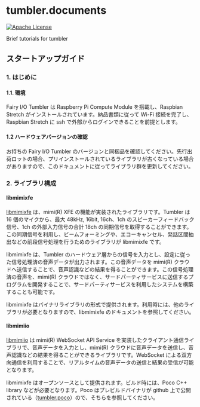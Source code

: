 # tumbler.documents

[![Apache License](http://img.shields.io/badge/license-APACHE2-blue.svg)](http://www.apache.org/licenses/LICENSE-2.0)

Brief tutorials for tumbler

## スタートアップガイド

### 1. はじめに

#### 1.1. 環境

Fairy I/O Tumbler は Raspberry Pi Compute Module を搭載し、Raspbian Stretch がインストールされています。納品書類に従って Wi-Fi 接続を完了し、Raspbian Stretch に ssh で外部からログインできることを前提とします。

#### 1.2 ハードウェアバージョンの確認

お持ちの Fairy I/O Tumbler のバージョンと同梱品を確認してください。先行出荷ロットの場合、プリインストールされているライブラリが古くなっている場合がありますので、このドキュメントに従ってライブラリ群を更新してください。

### 2. ライブラリ構成

#### libmimixfe

[libmimixfe](https://github.com/FairyDevicesRD/libmimixfe) は、mimi(R) XFE の機能が実装されたライブラリです。Tumbler は 16 個のマイクから、最大 48kHz, 16bit, 16ch、1ch のスピーカーフィードバック信号、1ch の外部入力信号の合計 18ch の同期信号を取得することができます。この同期信号を利用し、ビームフォーミングや、エコーキャンセル、発話区間抽出などの前段信号処理を行うためのライブラリが libmimixfe です。

libmimixfe は、Tumbler のハードウェア層からの信号を入力とし、設定に従った信号処理済の音声データが出力されます。この音声データを mimi(R) クラウドへ送信することで、音声認識などの結果を得ることができます。この信号処理済の音声を、mimi(R) クラウドではなく、サードパーティサービスに送信するプログラムを開発することで、サードパーティサービスを利用したシステムを構築することも可能です。

libmimixfe はバイナリライブラリの形式で提供されます。利用時には、他のライブラリが必要となりますので、libmimixfe のドキュメントを参照してください。

#### libmimiio

[libmimiio](https://github.com/FairyDevicesRD/libmimiio) は mimi(R) WebSocket API Service を実装したクライアント通信ライブラリで、音声データを入力とし、mimi(R) クラウドに音声データを送信し、音声認識などの結果を得ることができるライブラリです。WebSocket による双方向通信を利用することで、リアルタイムの音声データの送信と結果の受信が可能となります。

libmimixfe はオープンソースとして提供されます。ビルド時には、Poco C++ library などが必要となります。Poco はプレビルドバイナリが github 上で公開されている（[tumbler.poco](https://github.com/FairyDevicesRD/tumbler.poco)）ので、そちらを参照してください。




